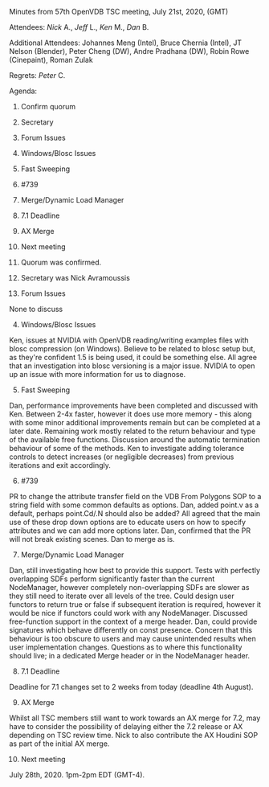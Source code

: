 Minutes from 57th OpenVDB TSC meeting, July 21st, 2020, (GMT)

Attendees: *Nick* A., *Jeff* L., *Ken* M., *Dan* B.

Additional Attendees: Johannes Meng (Intel), Bruce Chernia (Intel),
JT Nelson (Blender), Peter Cheng (DW), Andre Pradhana (DW),
Robin Rowe (Cinepaint), Roman Zulak

Regrets: *Peter* C.

Agenda:

1) Confirm quorum
2) Secretary
3) Forum Issues
4) Windows/Blosc Issues
5) Fast Sweeping
6) #739
7) Merge/Dynamic Load Manager
8) 7.1 Deadline
9) AX Merge
10) Next meeting


1) Quorum was confirmed.

2) Secretary was Nick Avramoussis

3) Forum Issues

None to discuss

4) Windows/Blosc Issues

Ken, issues at NVIDIA with OpenVDB reading/writing examples files with blosc
compression (on Windows). Believe to be related to blosc setup but, as they're
confident 1.5 is being used, it could be something else. All agree that an
investigation into blosc versioning is a major issue. NVIDIA to open up an issue
with more information for us to diagnose.

5) Fast Sweeping

Dan, performance improvements have been completed and discussed with Ken.
Between 2-4x faster, however it does use more memory - this along with some
minor additional improvements remain but can be completed at a later date.
Remaining work mostly related to the return behaviour and type of the available
free functions. Discussion around the automatic termination behaviour of some of
the methods. Ken to investigate adding tolerance controls to detect increases
(or negligible decreases) from previous iterations and exit accordingly.

6) #739

PR to change the attribute transfer field on the VDB From Polygons SOP to a
string field with some common defaults as options. Dan, added point.v as a
default, perhaps point.Cd/.N should also be added? All agreed that the main
use of these drop down options are to educate users on how to specify
attributes and we can add more options later. Dan, confirmed that the PR will
not break existing scenes. Dan to merge as is.

7) Merge/Dynamic Load Manager

Dan, still investigating how best to provide this support. Tests with perfectly
overlapping SDFs perform significantly faster than the current NodeManager,
however completely non-overlapping SDFs are slower as they still need to iterate
over all levels of the tree. Could design user functors to return true or false
if subsequent iteration is required, however it would be nice if functors could
work with any NodeManager. Discussed free-function support in the context of a
merge header. Dan, could provide signatures which behave differently on const
presence. Concern that this behaviour is too obscure to users and may cause
unintended results when user implementation changes. Questions as to where this
functionality should live; in a dedicated Merge header or in the NodeManager
header.

8) 7.1 Deadline

Deadline for 7.1 changes set to 2 weeks from today (deadline 4th August).

9) AX Merge

Whilst all TSC members still want to work towards an AX merge for 7.2, may have
to consider the possibility of delaying either the 7.2 release or AX depending
on TSC review time. Nick to also contribute the AX Houdini SOP as part of the
initial AX merge.

10) Next meeting

July 28th, 2020. 1pm-2pm EDT (GMT-4).
